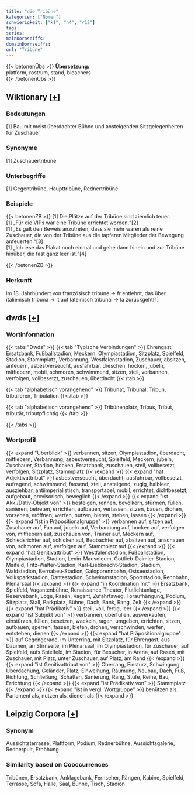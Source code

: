 ```yaml
---
title: "die Tribüne"
kategorien: ["Nomen"]
schwierigkeit: ["k1", "h4", "r12"]
tags:
series:
mainDornseiffs:
domainDornseiffs:
url: "Tribüne"
---
```


{{< betonenÜbs >}}
**Übersetzung:**  
platform, rostrum, stand, bleachers  
{{< /betonenÜbs >}}

## Wiktionary [[+](https://de.wiktionary.org/wiki/Tribüne)]

### Bedeutungen
[1] Bau mit meist überdachter Bühne und ansteigenden Sitzgelegenheiten für Zuschauer  

### Synonyme
[1] Zuschauertribüne  

### Unterbegriffe
[1] Gegentribüne, Haupttribüne, Rednertribüne  

### Beispiele
{{< betonenZB >}}
[1] Die Plätze auf der Tribüne sind ziemlich teuer.  
[1] „Für die VIPs war eine Tribüne errichtet worden.“[2]  
[1] „Es galt den Beweis anzutreten, dass sie mehr waren als reine Zuschauer, die von der Tribüne aus die tapferen Mitglieder der Bewegung anfeuerten.“[3]  
[1] „Ich lese das Plakat noch einmal und gehe dann hinein und zur Tribüne hinüber, die fast ganz leer ist.“[4]  

{{< /betonenZB >}}
### Herkunft
im 18. Jahrhundert von französisch tribune → fr entlehnt, das über italienisch tribuna → it auf lateinisch tribunal → la zurückgeht[1]  



## dwds [[+](https://www.dwds.de/wb/Tribüne)]

### Wortinformation
{{< tabs "Dwds" >}}
{{< tab "Typische Verbindungen" >}}
Ehrengast, Ersatzbank, Fußballstadion, Meckern, Olympiastadion, Sitzplatz, Spielfeld, Stadion, Stammplatz, Verbannung, Westfalenstadion, Zuschauer, absitzen, anfeuern, asbestverseucht, ausfahrbar, dreschen, hocken, jubeln, mitfiebern, mobil, schmoren, schwimmend, sitzen, steil, verbannen, verfolgen, vollbesetzt, zuschauen, überdacht
{{< /tab >}}

{{< tab "alphabetisch vorangehend" >}}
Tribunat, Tribunal, Tribun, tribulieren, Tribulation
{{< /tab >}}

{{< tab "alphabetisch vorangehend" >}}
Tribünenplatz, Tribus, Tribut, tributär, tributpflichtig
{{< /tab >}}

{{< /tabs >}}

### Wortprofil
{{< expand "Überblick" >}} verbannen, sitzen, Olympiastadion, überdacht, mitfiebern, Verbannung, asbestverseucht, Spielfeld, Meckern, jubeln, Zuschauer, Stadion, hocken, Ersatzbank, zuschauen, steil, vollbesetzt, verfolgen, Sitzplatz, Stammplatz {{< /expand >}}
{{< expand "hat Adjektivattribut" >}} asbestverseucht, überdacht, ausfahrbar, vollbesetzt, aufragend, schwimmend, fassend, steil, ansteigend, zugig, halbleer, ausziehbar, antiimperialistisch, transportabel, mobil, errichtet, dichtbesetzt, aufgebaut, provisorisch, beweglich {{< /expand >}}
{{< expand "ist Akk./Dativ-Objekt von" >}} besteigen, rennen, bevölkern, stürmen, füllen, sanieren, betreten, errichten, aufbauen, verlassen, sitzen, bauen, drohen, vorsehen, eröffnen, werfen, nutzen, bieten, stehen, lassen {{< /expand >}}
{{< expand "ist in Präpositionalgruppe" >}} verbannen auf, sitzen auf, Zuschauer auf, Fan auf, jubeln auf, Verbannung auf, hocken auf, verfolgen von, mitfiebern auf, zuschauen von, Trainer auf, Meckern auf, Schiedsrichter auf, schicken auf, Beobachter auf, absitzen auf, anschauen von, schmoren auf, verfolgen auf, Stammplatz auf {{< /expand >}}
{{< expand "hat Genitivattribut" >}} Westfalenstadion, Fußballstadion, Olympiastadion, Stadion, Lenin-Mausoleum, Gottlieb-Daimler-Stadion, Maifeld, Fritz-Walter-Stadion, Karl-Liebknecht-Stadion, Stadium, Waldstadion, Bernabeu-Stadion, Galopprennbahn, Ostseestadion, Volksparkstadion, Dantestadion, Schwimmstadion, Sportstadion, Rennbahn, Plenarsaal {{< /expand >}}
{{< expand "in Koordination mit" >}} Ersatzbank, Spielfeld, Vagantenbühne, Renaissance-Theater, Flutlichtanlage, Reservebank, Loge, Rasen, Vagant, Zufahrtsweg, Toraufhängung, Podium, Sitzplatz, Stall, Parkplatz, Bühne, Dach, Bank, Rang, Zelt {{< /expand >}}
{{< expand "hat Prädikativ" >}} steil, voll, fertig, leer {{< /expand >}}
{{< expand "ist Subjekt von" >}} verbannen, überfüllen, ausverkaufen, einstürzen, füllen, besetzen, wackeln, ragen, umgeben, errichten, sitzen, aufbauen, sperren, fassen, bieten, drohen, verschwinden, werfen, entstehen, dienen {{< /expand >}}
{{< expand "hat Präpositionalgruppe" >}} auf Gegengerade, im Unterring, mit Sitzplatz, für Ehrengast, aus Daumen, an Stirnseite, im Plenarsaal, im Olympiastadion, für Zuschauer, auf Spielfeld, aufs Spielfeld, im Stadion, für Besucher, in Arena, auf Rasen, mit Zuschauer, mit Platz, unter Zuschauer, auf Platz, am Rand {{< /expand >}}
{{< expand "ist Genitivattribut von" >}} Oberrang, Einsturz, Schwingung, Überdachung, Geländer, Platz, Einweihung, Räumung, Neubau, Dach, Fuß, Richtung, Schließung, Schatten, Sanierung, Rang, Stufe, Reihe, Bau, Errichtung {{< /expand >}}
{{< expand "ist Prädikativ von" >}} Stammplatz {{< /expand >}}
{{< expand "ist in vergl. Wortgruppe" >}} benützen als, Parlament als, nutzen als, dienen als {{< /expand >}}

## Leipzig Corpora [[+](https://corpora.uni-leipzig.de/en/res?word=Tribüne&corpusId=deu_newscrawl-public_2018)]


### Synonym
Aussichtsterrasse, Plattform, Podium, Rednerbühne, Aussichtsgalerie, Rednerpult, Erhöhung


### Similarity based on Cooccurrences
Tribünen, Ersatzbank, Anklagebank, Fernseher, Rängen, Kabine, Spielfeld, Terrasse, Sofa, Halle, Saal, Bühne, Tisch, Stadion

